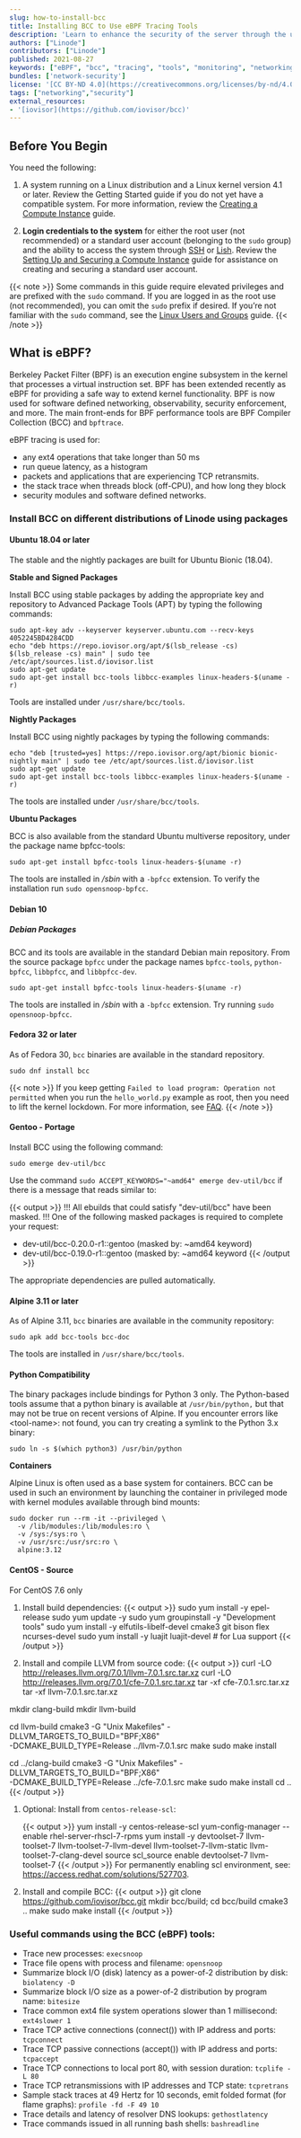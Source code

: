 ```yaml
---
slug: how-to-install-bcc
title: Installing BCC to Use eBPF Tracing Tools
description: 'Learn to enhance the security of the server through the use of eBPF tracing tools'
authors: ["Linode"]
contributors: ["Linode"]
published: 2021-08-27
keywords: ["eBPF", "bcc", "tracing", "tools", "monitoring", "networking", "observability"]
bundles: ['network-security']
license: '[CC BY-ND 4.0](https://creativecommons.org/licenses/by-nd/4.0)'
tags: ["networking","security"]
external_resources:
- '[iovisor](https://github.com/iovisor/bcc)'
---
```

## Before You Begin

You need the following:

1. A system running on a Linux distribution and a Linux kernel version 4.1 or later. Review the Getting Started guide if you do not yet have a compatible system. For more information, review the [Creating a Compute Instance](/docs/products/compute/compute-instances/guides/create/) guide.

1. **Login credentials to the system** for either the root user (not recommended) or a standard user account (belonging to the `sudo` group) and the ability to access the system through [SSH](/docs/guides/connect-to-server-over-ssh/) or [Lish](/docs/products/compute/compute-instances/guides/lish/). Review the [Setting Up and Securing a Compute Instance](/docs/products/compute/compute-instances/guides/set-up-and-secure/) guide for assistance on creating and securing a standard user account.

{{< note >}}
Some commands in this guide require elevated privileges and are prefixed with the `sudo` command. If you are logged in as the root use (not recommended), you can omit the `sudo` prefix if desired. If you’re not familiar with the `sudo` command, see the [Linux Users and Groups](/docs/guides/linux-users-and-groups/#understanding-the-sudo-linux-group-and-user) guide.
{{< /note >}}

## What is eBPF?

Berkeley Packet Filter (BPF) is an execution engine subsystem in the kernel that processes a virtual instruction set. BPF has been extended recently as eBPF for providing a safe way to extend kernel functionality. BPF is now used for software defined networking, observability, security enforcement, and more. The main front-ends for BPF performance tools are BPF Compiler Collection (BCC) and `bpftrace`.

eBPF tracing is used for:

- any ext4 operations that take longer than 50 ms
- run queue latency, as a histogram
- packets and applications that are experiencing TCP retransmits.
- the stack trace when threads block (off-CPU), and how long they block
- security modules and software defined networks.

### Install BCC on different distributions of Linode using packages

#### Ubuntu 18.04 or later
The stable and the nightly packages are built for Ubuntu Bionic (18.04).

**Stable and Signed Packages**

Install BCC using stable packages by adding the appropriate key and repository to Advanced Package Tools (APT) by typing the following commands:

    sudo apt-key adv --keyserver keyserver.ubuntu.com --recv-keys 4052245BD4284CDD
    echo "deb https://repo.iovisor.org/apt/$(lsb_release -cs) $(lsb_release -cs) main" | sudo tee /etc/apt/sources.list.d/iovisor.list
    sudo apt-get update
    sudo apt-get install bcc-tools libbcc-examples linux-headers-$(uname -r)

Tools are installed under `/usr/share/bcc/tools`.

**Nightly Packages**

Install BCC using nightly packages by typing the following commands:

    echo "deb [trusted=yes] https://repo.iovisor.org/apt/bionic bionic-nightly main" | sudo tee /etc/apt/sources.list.d/iovisor.list
    sudo apt-get update
    sudo apt-get install bcc-tools libbcc-examples linux-headers-$(uname -r)

The tools are installed under `/usr/share/bcc/tools`.

**Ubuntu Packages**

BCC is also available from the standard Ubuntu multiverse repository, under the package name bpfcc-tools:

    sudo apt-get install bpfcc-tools linux-headers-$(uname -r)

The tools are installed in  */sbin* with a `-bpfcc` extension. To verify the installation run `sudo opensnoop-bpfcc`.


#### Debian 10

##### Debian Packages

BCC and its tools are available in the standard Debian main repository. From the source package `bpfcc` under the package names `bpfcc-tools`, `python-bpfcc`, `libbpfcc`, and `libbpfcc-dev`.

    sudo apt-get install bpfcc-tools linux-headers-$(uname -r)

The tools are installed in  */sbin* with a `-bpfcc` extension. Try running `sudo opensnoop-bpfcc`.


#### Fedora 32 or later

As of Fedora 30, `bcc` binaries are available in the standard repository.

    sudo dnf install bcc
{{< note >}}
If you keep getting `Failed to load program: Operation not permitted` when you run the `hello_world.py` example as root, then you need to lift the kernel lockdown. For more information, see [FAQ](https://github.com/iovisor/bcc/blob/master/FAQ.txt).
{{< /note >}}

#### Gentoo - Portage

Install BCC using the following command:

    sudo emerge dev-util/bcc

Use the command `sudo ACCEPT_KEYWORDS="~amd64" emerge dev-util/bcc` if there is a message that reads similar to:

{{< output >}}
!!! All ebuilds that could satisfy "dev-util/bcc" have been masked.
!!! One of the following masked packages is required to complete your request:
- dev-util/bcc-0.20.0-r1::gentoo (masked by: ~amd64 keyword)
- dev-util/bcc-0.19.0-r1::gentoo (masked by: ~amd64 keyword
{{< /output >}}

The appropriate dependencies are pulled automatically.


#### Alpine 3.11 or later
As of Alpine 3.11, `bcc` binaries are available in the community repository:

    sudo apk add bcc-tools bcc-doc

The tools are installed in `/usr/share/bcc/tools`.

#### Python Compatibility

The binary packages include bindings for Python 3 only. The Python-based tools assume that a python binary is available at `/usr/bin/python,` but that may not be true on recent versions of Alpine. If you encounter errors like &lt;tool-name&gt;: not found, you can try creating a symlink to the Python 3.x binary:

    sudo ln -s $(which python3) /usr/bin/python

**Containers**

Alpine Linux is often used as a base system for containers. BCC can be used in such an environment by launching the container in privileged mode with kernel modules available through bind mounts:

    sudo docker run --rm -it --privileged \
      -v /lib/modules:/lib/modules:ro \
      -v /sys:/sys:ro \
      -v /usr/src:/usr/src:ro \
      alpine:3.12

#### CentOS - Source

For CentOS 7.6 only

1. Install build dependencies:
{{< output >}}
  sudo yum install -y epel-release
  sudo yum update -y
  sudo yum groupinstall -y "Development tools"
  sudo yum install -y elfutils-libelf-devel cmake3 git bison flex ncurses-devel
  sudo yum install -y luajit luajit-devel  # for Lua support
{{< /output >}}

1. Install and compile LLVM from source code:
{{< output >}}
  curl  -LO  http://releases.llvm.org/7.0.1/llvm-7.0.1.src.tar.xz
  curl  -LO  http://releases.llvm.org/7.0.1/cfe-7.0.1.src.tar.xz
  tar -xf cfe-7.0.1.src.tar.xz
  tar -xf llvm-7.0.1.src.tar.xz

  mkdir clang-build
  mkdir llvm-build

  cd llvm-build
  cmake3 -G "Unix Makefiles" -DLLVM_TARGETS_TO_BUILD="BPF;X86" \
  -DCMAKE_BUILD_TYPE=Release ../llvm-7.0.1.src
  make
  sudo make install

  cd ../clang-build
  cmake3 -G "Unix Makefiles" -DLLVM_TARGETS_TO_BUILD="BPF;X86" \
  -DCMAKE_BUILD_TYPE=Release ../cfe-7.0.1.src
  make
  sudo make install
  cd ..
{{< /output >}}
1. Optional:
   Install from `centos-release-scl`:

    {{< output >}}
  yum install -y centos-release-scl
  yum-config-manager --enable rhel-server-rhscl-7-rpms
  yum install -y devtoolset-7 llvm-toolset-7 llvm-toolset-7-llvm-devel llvm-toolset-7-llvm-static llvm-toolset-7-clang-devel
  source scl_source enable devtoolset-7 llvm-toolset-7
    {{< /output >}}
    For permanently enabling scl environment, see: https://access.redhat.com/solutions/527703.

1. Install and compile BCC:
  {{< output >}}
  git clone https://github.com/iovisor/bcc.git
  mkdir bcc/build; cd bcc/build
  cmake3 ..
  make
  sudo make install
  {{< /output >}}
### Useful commands using the BCC (eBPF) tools:

 - Trace new processes: `execsnoop`
 - Trace file opens with process and filename: `opensnoop`
 - Summarize block I/O (disk) latency as a power-of-2 distribution by disk: `biolatency -D`
 - Summarize block I/O size as a power-of-2 distribution by program name: `bitesize`
 - Trace common ext4 file system operations slower than 1 millisecond: `ext4slower 1`
 - Trace TCP active connections (connect()) with IP address and ports: `tcpconnect`
 - Trace TCP passive connections (accept()) with IP address and ports: `tcpaccept`
 - Trace TCP connections to local port 80, with session duration: `tcplife -L 80`
 - Trace TCP retransmissions with IP addresses and TCP state: `tcpretrans`
 - Sample stack traces at 49 Hertz for 10 seconds, emit folded format (for flame graphs): `profile -fd -F 49 10`
 - Trace details and latency of resolver DNS lookups: `gethostlatency`
 - Trace commands issued in all running bash shells: `bashreadline`


